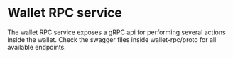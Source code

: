 # Wallet RPC service 
The wallet RPC service exposes a gRPC api for performing several actions inside the wallet. Check the swagger files inside wallet-rpc/proto for all available endpoints. 
